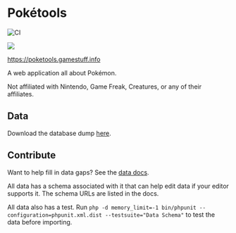 # Pokétools
![CI](https://github.com/gamestuff-info/poketools/workflows/CI/badge.svg)

[![](https://raw.githubusercontent.com/gamestuff-info/poketools/master/app/assets/static/logo-cropped.svg)](https://poketools.gamestuff.info)

https://poketools.gamestuff.info

A web application all about Pokémon.

Not affiliated with Nintendo, Game Freak, Creatures, or any of their affiliates.

## Data
Download the database dump [here](https://github.com/gamestuff-info/poketools/raw/master/app/db/dex.db).

## Contribute
Want to help fill in data gaps?  See the [data docs](https://gamestuff-info.github.io/poketools/).

All data has a schema associated with it that can help edit data if your editor
supports it.  The schema URLs are listed in the docs.

All data also has a test.  Run `php -d memory_limit=-1 bin/phpunit --configuration=phpunit.xml.dist --testsuite="Data Schema"`
to test the data before importing.
